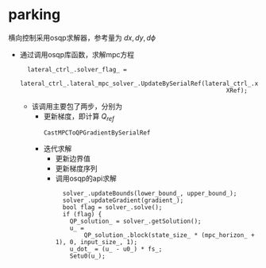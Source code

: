 # parking
横向控制采用osqp求解器，参考量为 $dx, dy, d\phi$

- 通过调用osqp库函数，求解mpc方程
  ```
    lateral_ctrl_.solver_flag_ =
        lateral_ctrl_.lateral_mpc_solver_.UpdateBySerialRef(lateral_ctrl_.x0_,
                                                            XRef);
  ```
  - 该调用主要包了两步，分别为
    - 更新梯度，即计算 $Q_{ref}$
      ```
      CastMPCToQPGradientBySerialRef
      ```
    - 迭代求解
      - 更新边界值
      - 更新梯度序列
      - 调用osqp的api求解
        ```
          solver_.updateBounds(lower_bound_, upper_bound_);
          solver_.updateGradient(gradient_);
          bool flag = solver_.solve();
          if (flag) {
            QP_solution_ = solver_.getSolution();
            u_ =
                QP_solution_.block(state_size_ * (mpc_horizon_ + 1), 0, input_size_, 1);
            u_dot_ = (u_ - u0_) * fs_;
            Setu0(u_);
        ```